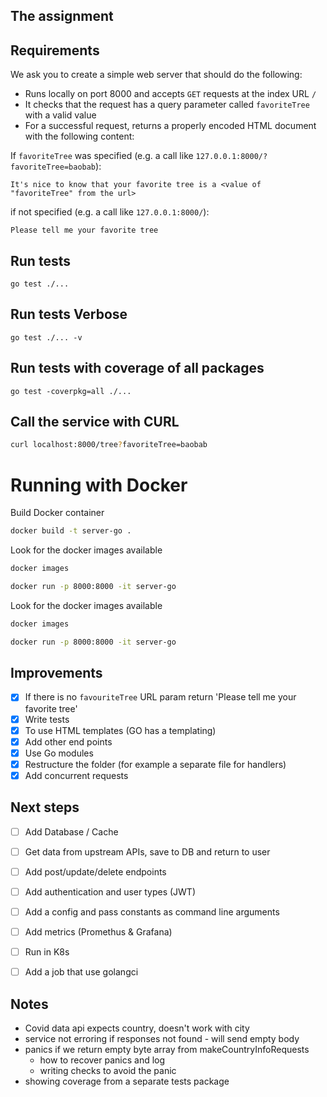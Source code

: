 ## The assignment

## Requirements

We ask you to create a simple web server that should do the following:

- Runs locally on port 8000 and accepts `GET` requests at the index URL `/`
- It checks that the request has a query parameter called `favoriteTree` with a valid value
- For a successful request, returns a properly encoded HTML document with the following content:

If `favoriteTree` was specified (e.g. a call like `127.0.0.1:8000/?favoriteTree=baobab`):

```
It's nice to know that your favorite tree is a <value of "favoriteTree" from the url>
```

if not specified (e.g. a call like `127.0.0.1:8000/`):

```
Please tell me your favorite tree
```

## Run tests

```
go test ./...
```

## Run tests Verbose

```
go test ./... -v
```

## Run tests with coverage of all packages

```
go test -coverpkg=all ./...
```

## Call the service with CURL

```sh
curl localhost:8000/tree?favoriteTree=baobab
```

# Running with Docker

Build Docker container

```sh
docker build -t server-go .
```

Look for the docker images available

```sh
docker images
```

```sh
docker run -p 8000:8000 -it server-go
```

Look for the docker images available

```sh
docker images
```

```sh
docker run -p 8000:8000 -it server-go
```

## Improvements

- [x] If there is no `favouriteTree` URL param return 'Please tell me your favorite tree'
- [x] Write tests
- [x] To use HTML templates (GO has a templating)
- [x] Add other end points
- [x] Use Go modules
- [x] Restructure the folder (for example a separate file for handlers)
- [x] Add concurrent requests

## Next steps

- [ ] Add Database / Cache
- [ ] Get data from upstream APIs, save to DB and return to user
- [ ] Add post/update/delete endpoints
- [ ] Add authentication and user types (JWT)

- [ ] Add a config and pass constants as command line arguments
- [ ] Add metrics (Promethus & Grafana)
- [ ] Run in K8s
- [ ] Add a job that use golangci

## Notes

* Covid data api expects country, doesn't work with city
* service not erroring if responses not found - will send empty body
* panics if we return empty byte array from makeCountryInfoRequests
    - how to recover panics and log
    - writing checks to avoid the panic
* showing coverage from a separate tests package

